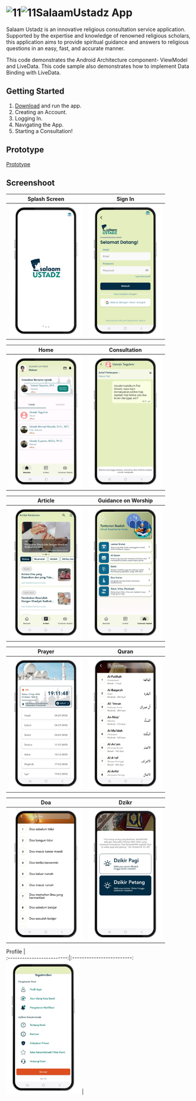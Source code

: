 ![11](https://github.com/user-attachments/assets/ad3476e7-8353-4312-a4fe-aab3df522a42)![11](https://github.com/user-attachments/assets/91459a41-8d58-4ff1-9256-3d7c1956fb3d)SalaamUstadz App
===================================

Salaam Ustadz is an innovative religious consultation service application. Supported by the expertise and knowledge of renowned religious scholars, 
this application aims to provide spiritual guidance and answers to religious questions in an easy, fast, and accurate manner.

This code demonstrates the Android Architecture component- ViewModel and LiveData.
This code sample also demonstrates how to implement Data Binding with LiveData.


Getting Started
---------------

1. [Download](https://s.id/Aplikasi-SalaamUstadz) and run the app.
2. Creating an Account.
3. Logging In.
4. Navigating the App.
5. Starting a Consultation!

Prototype
---------------
[Prototype](https://salaamustadz.my.canva.site)

Screenshoot
---------------

Splash Screen             |  Sign In
:-------------------------:|:-------------------------:
<img src="./screenshoot/1.png" width="200">  |  <img src="./screenshoot/2.png" width="200">


Home          |  Consultation
:-------------------------:|:-------------------------:
<img src="./screenshoot/3.png" width="200">  |  <img src="./screenshoot/4.png" width="200">


Article          |  Guidance on Worship
:-------------------------:|:-------------------------:
<img src="./screenshoot/5.png" width="200">  |  <img src="./screenshoot/6.png" width="200">


Prayer          |  Quran
:-------------------------:|:-------------------------:
<img src="./screenshoot/7.png" width="200">  |  <img src="./screenshoot/8.png" width="200">


Doa          |  Dzikr
:-------------------------:|:-------------------------:
<img src="./screenshoot/9.png" width="200">  |  <img src="./screenshoot/10.png" width="200">


Profile          |  
:-------------------------:|:-------------------------:
<img src="./screenshoot/11.png" width="200">  |  <img src="" width="200">

